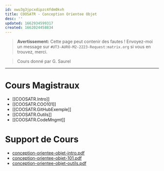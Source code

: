 ```yaml
---
id: xwu3g3jpcxdipzc4fdm0kvh
title: COOSATR - Conception Orientee Objet
desc: ''
updated: 1662934599317
created: 1662024458834
---
```


> **Avertissement:** Cette page peut contenir des fautes ! Envoyez-moi un message sur `#UT3-AURO-M2-2223-Request:matrix.org` si vous en trouvez, merci.

> Cours donné par G. Saurel

---

# Cours Magistraux

- [[COOSATR.Intro]]
- [[COOSATR.COO101]]
- [[COOSATR.GitHubExemple]]
- [[COOSATR.Outils]]
- [[COOSATR.CodeMngmt]]

# Support de Cours

- [conception-orientee-objet-intro.pdf](https://homepages.laas.fr/gsaurel/talks/conception-orientee-objet-intro.pdf)
- [conception-orientee-objet-101.pdf](https://homepages.laas.fr/gsaurel/talks/conception-orientee-objet-101.pdf)
- [conception-orientee-objet-outils.pdf](https://homepages.laas.fr/gsaurel/talks/conception-orientee-objet-outils.pdf)

